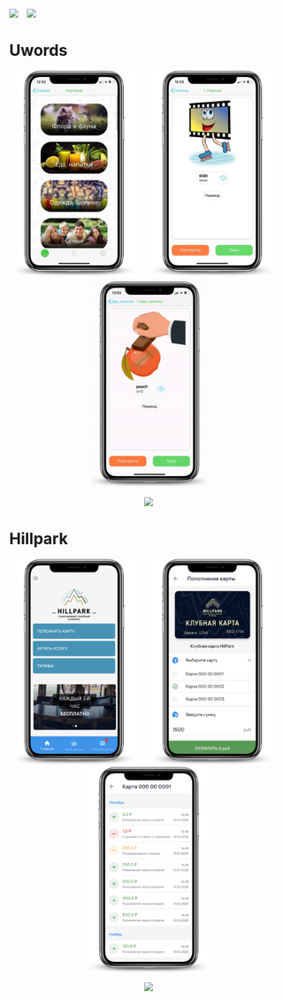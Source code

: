 <a href="https://t.me/kolch_a" download><img src="https://img.shields.io/static/v1?label=telegram&message=@kolch_a&color=blue&style=for-the-badge&logo=telegram"></a>&nbsp;&nbsp;&nbsp; <a href="mailto:alex.k.appd@gmail.com" download><img src="https://img.shields.io/static/v1?label=mail&message=alex.k.appd@gmail.com&color=red&style=for-the-badge&logo=gmail"></a>&nbsp;&nbsp;&nbsp;
  
 # Uwords
<p align="center">
<img src="imgs/uwords/categories.png" width="230">&nbsp;&nbsp;&nbsp;&nbsp;&nbsp;<img src="imgs/uwords/card.png" width="230">&nbsp;&nbsp;&nbsp;&nbsp;&nbsp;<img src="imgs/uwords/cardsV.gif" width="210">
  <div align="center">
  <a href="https://apps.apple.com/ru/app/uwords/id1465451850?l=en"><image src="imgs/appStore.svg"></a>
  </div>
</p>


 # Hillpark
<p align="center">
<img src="imgs/hillpark/main.png" width="230">&nbsp;&nbsp;&nbsp;&nbsp;&nbsp;<img src="imgs/hillpark/payment.png" width="230">&nbsp;&nbsp;&nbsp;&nbsp;&nbsp;<img src="imgs/hillpark/history.png" width="230">
  <div align="center">
  <a href="https://apps.apple.com/ru/app/hillpark/id1439173558?l=en"><image src="imgs/appStore.svg"></a>
  </div>
</p>
